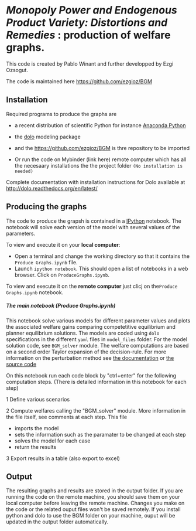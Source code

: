 <!-- #region -->

*Monopoly Power and Endogenous Product Variety: Distortions and Remedies* : production of welfare graphs.
========================================================================================================

This code is created by Pablo Winant and further developped by Ezgi Ozsogut.

The code is maintained here https://github.com/ezgioz/BGM

Installation
------------

Required programs to produce the graphs are
- a recent distribution of scientific Python for instance [Anaconda Python](https://store.continuum.io/cshop/anaconda/)
- the [dolo](https://github.com/EconForge/dolo) modeling package
- and the https://github.com/ezgioz/BGM is thre repository to be imported

- Or run the code on Mybinder (link here) remote computer which has all the necesaary installations the the project folder `(No installation is needed)`

Complete documentation with installation instructions for Dolo available at http://dolo.readthedocs.org/en/latest/


Producing the graphs
--------------------

The code to produce the grapsh is contained in a [IPython](http://ipython.org/) notebook. The notebook will solve each version of the model with several values of the parameters. 

 To view and execute it on your __local computer__:
- Open a terminal and change the working directory so that it contains the `Produce Graphs.ipynb` file.
- Launch `ipython notebook`. This should open a list of notebooks in a web browser. Click on `ProduceGraphs.ipynb`.

To view and execute it on the __remote computer__ just clicj on the`Produce Graphs.ipynb` notebook.

##### The main notebook (Produce Graphs.ipynb)

This notebook solve various models for different parameter values and plots the associated welfare gains comparing competetitive equilibrium and planner equilibrium solutions. The models are coded using `dolo` specifications in the different `yaml` files in `model_files` folder. For the model solution code, see `BGM_solver` module. The welfare computations are based on a second order Taylor expansion of the decision-rule.
 For more information on the perturbation method see [the documentation](https://dolo.readthedocs.io/en/latest/perturbations.html) or [the source code](https://github.com/EconForge/dolo/blob/master/dolo/algos/perturbation.py) 

On this notebook run each code block by "ctrl+enter" for the following computation steps. (There is detailed information in this notebook for each step)


1 Define various scenarios

2 Compute welfares calling the "BGM_solver" module. More information in the file itself, see comments at each step. This file
- imports the model
- sets the information such as the paramater to be changed at each step
- solves the model for each case
- return the results 

3 Export results in a table (also export to excel)


Output
------

The resulting graphs and results are stored in the output folder. If you are running the code on the remote machine, you should save them on your local computer before leaving the remote machine. Changes you make on the code or the related ouput files won't be saved remotely. If you install python and dolo to use the BGM folder on your machine, ouput will be updated in the output folder automatically.
<!-- #endregion -->
